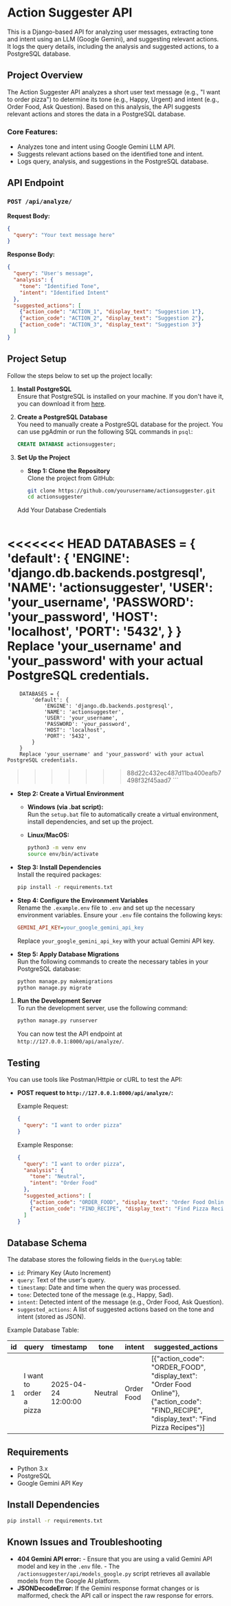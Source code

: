 # Action Suggester API

This is a Django-based API for analyzing user messages, extracting tone and intent using an LLM (Google Gemini), and suggesting relevant actions. It logs the query details, including the analysis and suggested actions, to a PostgreSQL database.

## Project Overview

The Action Suggester API analyzes a short user text message (e.g., "I want to order pizza") to determine its tone (e.g., Happy, Urgent) and intent (e.g., Order Food, Ask Question). Based on this analysis, the API suggests relevant actions and stores the data in a PostgreSQL database.

### Core Features:
- Analyzes tone and intent using Google Gemini LLM API.
- Suggests relevant actions based on the identified tone and intent.
- Logs query, analysis, and suggestions in the PostgreSQL database.

## API Endpoint

### `POST /api/analyze/`

**Request Body:**
```json
{
  "query": "Your text message here"
}
```

**Response Body:**
```json
{
  "query": "User's message",
  "analysis": {
    "tone": "Identified Tone",
    "intent": "Identified Intent"
  },
  "suggested_actions": [
    {"action_code": "ACTION_1", "display_text": "Suggestion 1"},
    {"action_code": "ACTION_2", "display_text": "Suggestion 2"},
    {"action_code": "ACTION_3", "display_text": "Suggestion 3"}
  ]
}
```

## Project Setup
Follow the steps below to set up the project locally:

1. **Install PostgreSQL**  
   Ensure that PostgreSQL is installed on your machine. If you don't have it, you can download it from [here](https://www.postgresql.org/download/).

2. **Create a PostgreSQL Database**  
   You need to manually create a PostgreSQL database for the project. You can use pgAdmin or run the following SQL commands in `psql`:

   ```sql
   CREATE DATABASE actionsuggester;
   ```

3. **Set Up the Project**  
   - **Step 1: Clone the Repository**  
     Clone the project from GitHub:

     ```bash
     git clone https://github.com/yourusername/actionsuggester.git
     cd actionsuggester
     ```

    Add Your Database Credentials
    ```json
<<<<<<< HEAD
    DATABASES = {
        'default': {
            'ENGINE': 'django.db.backends.postgresql',
            'NAME': 'actionsuggester',
            'USER': 'your_username',
            'PASSWORD': 'your_password',
            'HOST': 'localhost',
            'PORT': '5432',
        }
    }
    Replace 'your_username' and 'your_password' with your actual PostgreSQL credentials.
=======
        DATABASES = {
            'default': {
                'ENGINE': 'django.db.backends.postgresql',
                'NAME': 'actionsuggester',
                'USER': 'your_username',
                'PASSWORD': 'your_password',
                'HOST': 'localhost',
                'PORT': '5432',
            }
        }
        Replace 'your_username' and 'your_password' with your actual PostgreSQL credentials.
>>>>>>> 88d22c432ec487d11ba400eafb7498f32f45aad7
    ```

   - **Step 2: Create a Virtual Environment**  
     - **Windows (via .bat script):**  
       Run the `setup.bat` file to automatically create a virtual environment, install dependencies, and set up the project.

     - **Linux/MacOS:**  
       ```bash
       python3 -m venv env
       source env/bin/activate
       ```

   - **Step 3: Install Dependencies**  
     Install the required packages:

     ```bash
     pip install -r requirements.txt
     ```

   - **Step 4: Configure the Environment Variables**  
     Rename the `.example.env` file to `.env` and set up the necessary environment variables. Ensure your `.env` file contains the following keys:

     ```ini
     GEMINI_API_KEY=your_google_gemini_api_key
     ```

     Replace `your_google_gemini_api_key` with your actual Gemini API key.

   - **Step 5: Apply Database Migrations**  
     Run the following commands to create the necessary tables in your PostgreSQL database:

     ```bash
     python manage.py makemigrations
     python manage.py migrate
     ```

1. **Run the Development Server**  
   To run the development server, use the following command:

   ```bash
   python manage.py runserver
   ```

   You can now test the API endpoint at `http://127.0.0.1:8000/api/analyze/`.

## Testing
You can use tools like Postman/Httpie or cURL to test the API:

- **POST request to `http://127.0.0.1:8000/api/analyze/`:**

  Example Request:

  ```json
  {
    "query": "I want to order pizza"
  }
  ```

  Example Response:

  ```json
  {
    "query": "I want to order pizza",
    "analysis": {
      "tone": "Neutral",
      "intent": "Order Food"
    },
    "suggested_actions": [
      {"action_code": "ORDER_FOOD", "display_text": "Order Food Online"},
      {"action_code": "FIND_RECIPE", "display_text": "Find Pizza Recipes"}
    ]
  }
  ```

## Database Schema
The database stores the following fields in the `QueryLog` table:

- `id`: Primary Key (Auto Increment)
- `query`: Text of the user's query.
- `timestamp`: Date and time when the query was processed.
- `tone`: Detected tone of the message (e.g., Happy, Sad).
- `intent`: Detected intent of the message (e.g., Order Food, Ask Question).
- `suggested_actions`: A list of suggested actions based on the tone and intent (stored as JSON).

Example Database Table:

| id  | query                     | timestamp           | tone    | intent      | suggested_actions                                                                 |
|-----|---------------------------|---------------------|---------|-------------|-----------------------------------------------------------------------------------|
| 1   | I want to order a pizza   | 2025-04-24 12:00:00 | Neutral | Order Food  | [{"action_code": "ORDER_FOOD", "display_text": "Order Food Online"}, {"action_code": "FIND_RECIPE", "display_text": "Find Pizza Recipes"}] |

## Requirements
- Python 3.x
- PostgreSQL
- Google Gemini API Key

## Install Dependencies
```bash
pip install -r requirements.txt
```

## Known Issues and Troubleshooting
- **404 Gemini API error:** - Ensure that you are using a valid Gemini API model and key in the `.env` file.
                            - The `/actionsuggester/api/models_google.py` script retrieves all available models from the Google AI platform.    
- **JSONDecodeError:** If the Gemini response format changes or is malformed, check the API call or inspect the raw response for errors.

